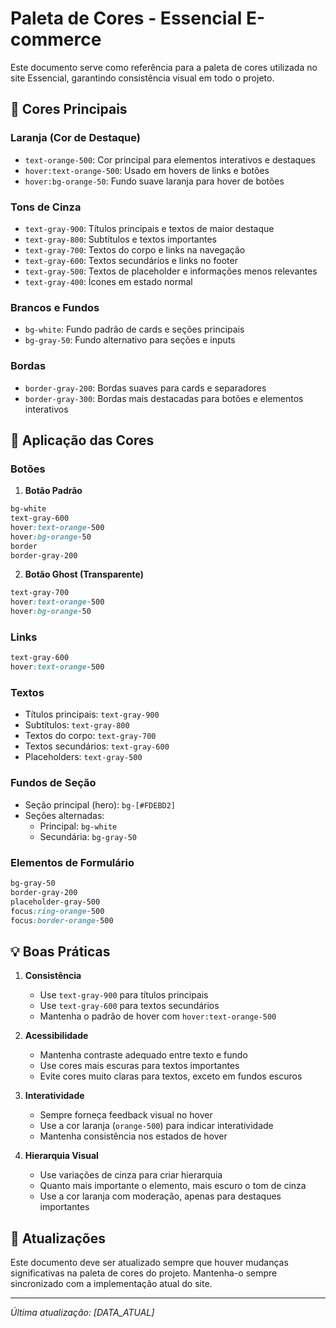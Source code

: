 # Paleta de Cores - Essencial E-commerce

Este documento serve como referência para a paleta de cores utilizada no site Essencial, garantindo consistência visual em todo o projeto.

## 🎨 Cores Principais

### Laranja (Cor de Destaque)

- `text-orange-500`: Cor principal para elementos interativos e destaques
- `hover:text-orange-500`: Usado em hovers de links e botões
- `hover:bg-orange-50`: Fundo suave laranja para hover de botões

### Tons de Cinza

- `text-gray-900`: Títulos principais e textos de maior destaque
- `text-gray-800`: Subtítulos e textos importantes
- `text-gray-700`: Textos do corpo e links na navegação
- `text-gray-600`: Textos secundários e links no footer
- `text-gray-500`: Textos de placeholder e informações menos relevantes
- `text-gray-400`: Ícones em estado normal

### Brancos e Fundos

- `bg-white`: Fundo padrão de cards e seções principais
- `bg-gray-50`: Fundo alternativo para seções e inputs

### Bordas

- `border-gray-200`: Bordas suaves para cards e separadores
- `border-gray-300`: Bordas mais destacadas para botões e elementos interativos

## 🎯 Aplicação das Cores

### Botões

1. **Botão Padrão**

```css
bg-white
text-gray-600
hover:text-orange-500
hover:bg-orange-50
border
border-gray-200
```

2. **Botão Ghost (Transparente)**

```css
text-gray-700
hover:text-orange-500
hover:bg-orange-50
```

### Links

```css
text-gray-600
hover:text-orange-500
```

### Textos

- Títulos principais: `text-gray-900`
- Subtítulos: `text-gray-800`
- Textos do corpo: `text-gray-700`
- Textos secundários: `text-gray-600`
- Placeholders: `text-gray-500`

### Fundos de Seção

- Seção principal (hero): `bg-[#FDEBD2]`
- Seções alternadas:
  - Principal: `bg-white`
  - Secundária: `bg-gray-50`

### Elementos de Formulário

```css
bg-gray-50
border-gray-200
placeholder-gray-500
focus:ring-orange-500
focus:border-orange-500
```

## 💡 Boas Práticas

1. **Consistência**

   - Use `text-gray-900` para títulos principais
   - Use `text-gray-600` para textos secundários
   - Mantenha o padrão de hover com `hover:text-orange-500`

2. **Acessibilidade**

   - Mantenha contraste adequado entre texto e fundo
   - Use cores mais escuras para textos importantes
   - Evite cores muito claras para textos, exceto em fundos escuros

3. **Interatividade**

   - Sempre forneça feedback visual no hover
   - Use a cor laranja (`orange-500`) para indicar interatividade
   - Mantenha consistência nos estados de hover

4. **Hierarquia Visual**
   - Use variações de cinza para criar hierarquia
   - Quanto mais importante o elemento, mais escuro o tom de cinza
   - Use a cor laranja com moderação, apenas para destaques importantes

## 🔄 Atualizações

Este documento deve ser atualizado sempre que houver mudanças significativas na paleta de cores do projeto. Mantenha-o sempre sincronizado com a implementação atual do site.

---

_Última atualização: [DATA_ATUAL]_
